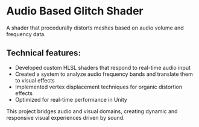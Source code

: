 # Audio Based Glitch Shader

A shader that procedurally distorts meshes based on audio volume and frequency data.

## Technical features:

- Developed custom HLSL shaders that respond to real-time audio input
- Created a system to analyze audio frequency bands and translate them to visual effects
- Implemented vertex displacement techniques for organic distortion effects
- Optimized for real-time performance in Unity

This project bridges audio and visual domains, creating dynamic and responsive visual experiences driven by sound.
